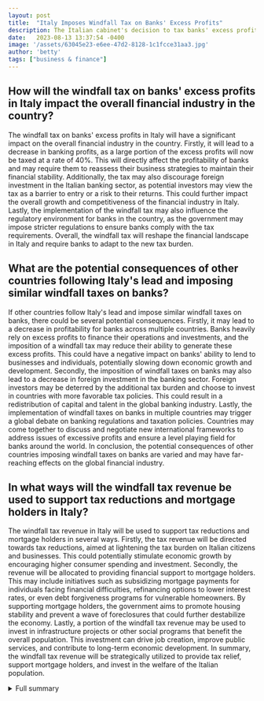 ```yaml
---
layout: post
title:  "Italy Imposes Windfall Tax on Banks' Excess Profits"
description: The Italian cabinet's decision to tax banks' excess profits has sent shockwaves through the financial industry.
date:   2023-08-13 13:37:54 -0400
image: '/assets/63045e23-e6ee-47d2-8128-1c1fcce31aa3.jpg'
author: 'betty'
tags: ["business & finance"]
---
```


## How will the windfall tax on banks' excess profits in Italy impact the overall financial industry in the country?
The windfall tax on banks' excess profits in Italy will have a significant impact on the overall financial industry in the country. Firstly, it will lead to a decrease in banking profits, as a large portion of the excess profits will now be taxed at a rate of 40%. This will directly affect the profitability of banks and may require them to reassess their business strategies to maintain their financial stability. Additionally, the tax may also discourage foreign investment in the Italian banking sector, as potential investors may view the tax as a barrier to entry or a risk to their returns. This could further impact the overall growth and competitiveness of the financial industry in Italy. Lastly, the implementation of the windfall tax may also influence the regulatory environment for banks in the country, as the government may impose stricter regulations to ensure banks comply with the tax requirements. Overall, the windfall tax will reshape the financial landscape in Italy and require banks to adapt to the new tax burden.

## What are the potential consequences of other countries following Italy's lead and imposing similar windfall taxes on banks?
If other countries follow Italy's lead and impose similar windfall taxes on banks, there could be several potential consequences. Firstly, it may lead to a decrease in profitability for banks across multiple countries. Banks heavily rely on excess profits to finance their operations and investments, and the imposition of a windfall tax may reduce their ability to generate these excess profits. This could have a negative impact on banks' ability to lend to businesses and individuals, potentially slowing down economic growth and development. Secondly, the imposition of windfall taxes on banks may also lead to a decrease in foreign investment in the banking sector. Foreign investors may be deterred by the additional tax burden and choose to invest in countries with more favorable tax policies. This could result in a redistribution of capital and talent in the global banking industry. Lastly, the implementation of windfall taxes on banks in multiple countries may trigger a global debate on banking regulations and taxation policies. Countries may come together to discuss and negotiate new international frameworks to address issues of excessive profits and ensure a level playing field for banks around the world. In conclusion, the potential consequences of other countries imposing windfall taxes on banks are varied and may have far-reaching effects on the global financial industry.

## In what ways will the windfall tax revenue be used to support tax reductions and mortgage holders in Italy?
The windfall tax revenue in Italy will be used to support tax reductions and mortgage holders in several ways. Firstly, the tax revenue will be directed towards tax reductions, aimed at lightening the tax burden on Italian citizens and businesses. This could potentially stimulate economic growth by encouraging higher consumer spending and investment. Secondly, the revenue will be allocated to providing financial support to mortgage holders. This may include initiatives such as subsidizing mortgage payments for individuals facing financial difficulties, refinancing options to lower interest rates, or even debt forgiveness programs for vulnerable homeowners. By supporting mortgage holders, the government aims to promote housing stability and prevent a wave of foreclosures that could further destabilize the economy. Lastly, a portion of the windfall tax revenue may be used to invest in infrastructure projects or other social programs that benefit the overall population. This investment can drive job creation, improve public services, and contribute to long-term economic development. In summary, the windfall tax revenue will be strategically utilized to provide tax relief, support mortgage holders, and invest in the welfare of the Italian population.


<details>
        <summary>Full summary</summary>
<h1>Italy Imposes Windfall Tax on Banks' Excess Profits</h1>
<p>The Italian cabinet's decision to tax banks' excess profits has sent shockwaves through the financial industry. The move not only impacted banking shares in Italy but also caused losses for German banks. Deputy Prime Minister Matteo Salvini emphasized that the tax revenue would be used for tax reductions and supporting mortgage holders.</p>
<h2>Impact on Italian Banking Shares</h2>
<p>Italy's cabinet recently approved a 40% windfall tax on banks' excess profits in 2023. This unexpected announcement caused a significant drop in Italian banking shares. BPER Banca shares fell by 10%, Banco BPM shares dropped by 9%, and Intesa Sanpaolo and Finecobank saw a decrease of over 8%. UniCredit, one of Italy's largest banks, also experienced a decrease of over 6%.</p>
<h2>Ripple Effect to German Banks</h2>
<p>The impact of Italy's windfall tax was not limited to the country itself. German banks Commerzbank and Deutsche Bank also faced losses in their shares. This demonstrates the interconnectedness of global banking institutions and the potential for economic decisions in one country to have far-reaching consequences.</p>
<h2>Salvini's Plans for Tax Reductions and Support</h2>
<p>Italian Deputy Prime Minister Matteo Salvini stated that the levy on banks' excess profits would be used to cut taxes and provide financial support to mortgage holders. This indicates a commitment to easing the financial burden on Italian taxpayers and assisting those struggling with mortgage payments.</p>
<h2>Concerns of Other Countries Following Suit</h2>
<p>Italy's decision to impose a windfall tax on banks has raised concerns among other countries. Stuart Cole, chief macro economist at Equiti Capital, commented on the tax and its potential impact. This unexpected move may prompt other countries to consider similar measures to generate revenue and address economic disparities.</p>
<h2>Snapshot of Windfall Taxes in European Countries</h2>
<p>Apart from Italy, other European countries have also implemented windfall taxes or specific duties targeting banks. The Czech Republic recently approved a 60% windfall tax on energy firms and banks. In contrast, France chose not to impose a windfall tax on banks due to their anti-usury law and regulated savings scheme. Germany, under pro-business Finance Minister Christian Lindner, has not discussed implementing a windfall tax on banks. Hungary, on the other hand, introduced windfall tax reductions for banks that increase government bond purchases.</p>
<h2>Conclusion</h2>
<p>Italy's imposition of a windfall tax on banks' excess profits has sparked intense debate and significant market fluctuations. The decision has not only affected Italian banking shares but has also raised concerns in the international financial community. As the trend of windfall taxes continues in European countries, it remains to be seen how this will shape the future of banking regulations and taxation policies.</p>
</details>